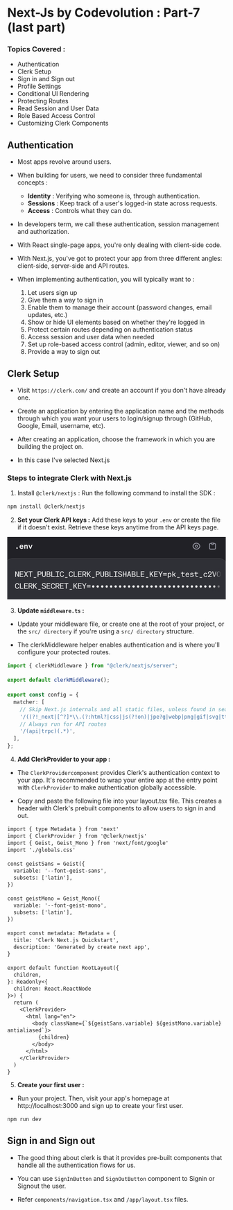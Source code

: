 # Next-Js by Codevolution : Part-7 (last part)

### Topics Covered :

- Authentication
- Clerk Setup
- Sign in and Sign out
- Profile Settings
- Conditional UI Rendering
- Protecting Routes
- Read Session and User Data
- Role Based Access Control
- Customizing Clerk Components

## Authentication

- Most apps revolve around users.

- When building for users, we need to consider three fundamental concepts :

    - **Identity** : Verifying who someone is, through authentication.
    - **Sessions** : Keep track of a user's logged-in state across requests.
    - **Access** : Controls what they can do.

- In developers term, we call these authentication, session management and authorization.

- With React single-page apps, you're only dealing with client-side code.

- With Next.js, you've got to protect your app from three different angles: client-side, server-side and API routes.

- When implementing authentication, you will typically want to :

    1. Let users sign up
    2. Give them a way to sign in
    3. Enable them to manage their account (password changes, email updates, etc.)
    4. Show or hide UI elements based on whether they're logged in
    5. Protect certain routes depending on authentication status
    6. Access session and user data when needed
    7. Set up role-based access control (admin, editor, viewer, and so on)
    8. Provide a way to sign out

## Clerk Setup

- Visit `https://clerk.com/` and create an account if you don't have already one.

- Create an application by entering the application name and the methods through which you want your users to login/signup through (GitHub, Google, Email, username, etc).

- After creating an application, choose the framework in which you are building the project on.

- In this case I've selected Next.js

### Steps to integrate Clerk with Next.js

1. Install `@clerk/nextjs` : Run the following command to install the SDK :

```bash
npm install @clerk/nextjs
```

2. **Set your Clerk API keys :** Add these keys to your `.env` or create the file if it doesn't exist. Retrieve these keys anytime from the API keys page.

<img src="./assets/Pic-1.png" />

3. **Update `middleware.ts` :**

- Update your middleware file, or create one at the root of your project, or the `src/ directory` if you're using a `src/ directory` structure.

- The clerkMiddleware helper enables authentication and is where you'll configure your protected routes.

```ts
import { clerkMiddleware } from "@clerk/nextjs/server";

export default clerkMiddleware();

export const config = {
  matcher: [
    // Skip Next.js internals and all static files, unless found in search params
    '/((?!_next|[^?]*\\.(?:html?|css|js(?!on)|jpe?g|webp|png|gif|svg|ttf|woff2?|ico|csv|docx?|xlsx?|zip|webmanifest)).*)',
    // Always run for API routes
    '/(api|trpc)(.*)',
  ],
};
```

4. **Add ClerkProvider to your app :**

- The `ClerkProvidercomponent` provides Clerk's authentication context to your app. It's recommended to wrap your entire app at the entry point with `ClerkProvider` to make authentication globally accessible.

- Copy and paste the following file into your layout.tsx file. This creates a header with Clerk's prebuilt components to allow users to sign in and out.

```tsx
import { type Metadata } from 'next'
import { ClerkProvider } from '@clerk/nextjs'
import { Geist, Geist_Mono } from 'next/font/google'
import './globals.css'

const geistSans = Geist({
  variable: '--font-geist-sans',
  subsets: ['latin'],
})

const geistMono = Geist_Mono({
  variable: '--font-geist-mono',
  subsets: ['latin'],
})

export const metadata: Metadata = {
  title: 'Clerk Next.js Quickstart',
  description: 'Generated by create next app',
}

export default function RootLayout({
  children,
}: Readonly<{
  children: React.ReactNode
}>) {
  return (
    <ClerkProvider>
      <html lang="en">
        <body className={`${geistSans.variable} ${geistMono.variable} antialiased`}>
          {children}
        </body>
      </html>
    </ClerkProvider>
  )
}
```

5. **Create your first user :**

- Run your project. Then, visit your app's homepage at http://localhost:3000 and sign up to create your first user.

```bash
npm run dev
```

## Sign in and Sign out

- The good thing about clerk is that it provides pre-built components that handle all the authentication flows for us.

- You can use `SignInButton` and `SignOutButton` component to Signin or Signout the user.

- Refer `components/navigation.tsx` and `/app/layout.tsx` files.